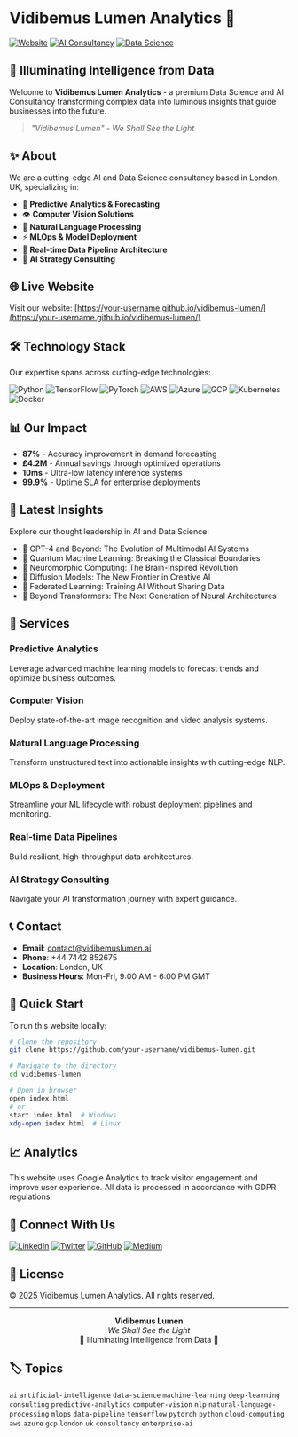 # Vidibemus Lumen Analytics 🌟

[![Website](https://img.shields.io/badge/Website-Live-00D4FF)](https://your-username.github.io/vidibemus-lumen/)
[![AI Consultancy](https://img.shields.io/badge/AI-Consultancy-7B3FF2)](https://your-username.github.io/vidibemus-lumen/)
[![Data Science](https://img.shields.io/badge/Data-Science-00D4FF)](https://your-username.github.io/vidibemus-lumen/)

## 🚀 Illuminating Intelligence from Data

Welcome to **Vidibemus Lumen Analytics** - a premium Data Science and AI Consultancy transforming complex data into luminous insights that guide businesses into the future.

> *"Vidibemus Lumen" - We Shall See the Light*

## ✨ About

We are a cutting-edge AI and Data Science consultancy based in London, UK, specializing in:

- 🔮 **Predictive Analytics & Forecasting**
- 👁️ **Computer Vision Solutions**
- 💬 **Natural Language Processing**
- ⚡ **MLOps & Model Deployment**
- 🔄 **Real-time Data Pipeline Architecture**
- 🎯 **AI Strategy Consulting**

## 🌐 Live Website

Visit our website: [https://your-username.github.io/vidibemus-lumen/](https://your-username.github.io/vidibemus-lumen/)

## 🛠️ Technology Stack

Our expertise spans across cutting-edge technologies:

![Python](https://img.shields.io/badge/Python-3776AB?style=flat&logo=python&logoColor=white)
![TensorFlow](https://img.shields.io/badge/TensorFlow-FF6F00?style=flat&logo=tensorflow&logoColor=white)
![PyTorch](https://img.shields.io/badge/PyTorch-EE4C2C?style=flat&logo=pytorch&logoColor=white)
![AWS](https://img.shields.io/badge/AWS-232F3E?style=flat&logo=amazon-aws&logoColor=white)
![Azure](https://img.shields.io/badge/Azure-0089D0?style=flat&logo=microsoft-azure&logoColor=white)
![GCP](https://img.shields.io/badge/GCP-4285F4?style=flat&logo=google-cloud&logoColor=white)
![Kubernetes](https://img.shields.io/badge/Kubernetes-326CE5?style=flat&logo=kubernetes&logoColor=white)
![Docker](https://img.shields.io/badge/Docker-2496ED?style=flat&logo=docker&logoColor=white)

## 📊 Our Impact

- **87%** - Accuracy improvement in demand forecasting
- **£4.2M** - Annual savings through optimized operations
- **10ms** - Ultra-low latency inference systems
- **99.9%** - Uptime SLA for enterprise deployments

## 📝 Latest Insights

Explore our thought leadership in AI and Data Science:

- 📖 GPT-4 and Beyond: The Evolution of Multimodal AI Systems
- 🔬 Quantum Machine Learning: Breaking the Classical Boundaries
- 🧠 Neuromorphic Computing: The Brain-Inspired Revolution
- 🎨 Diffusion Models: The New Frontier in Creative AI
- 🔐 Federated Learning: Training AI Without Sharing Data
- 🚀 Beyond Transformers: The Next Generation of Neural Architectures

## 💼 Services

### Predictive Analytics
Leverage advanced machine learning models to forecast trends and optimize business outcomes.

### Computer Vision
Deploy state-of-the-art image recognition and video analysis systems.

### Natural Language Processing
Transform unstructured text into actionable insights with cutting-edge NLP.

### MLOps & Deployment
Streamline your ML lifecycle with robust deployment pipelines and monitoring.

### Real-time Data Pipelines
Build resilient, high-throughput data architectures.

### AI Strategy Consulting
Navigate your AI transformation journey with expert guidance.

## 📞 Contact

- **Email**: contact@vidibemuslumen.ai
- **Phone**: +44 7442 852675
- **Location**: London, UK
- **Business Hours**: Mon-Fri, 9:00 AM - 6:00 PM GMT

## 🚀 Quick Start

To run this website locally:

```bash
# Clone the repository
git clone https://github.com/your-username/vidibemus-lumen.git

# Navigate to the directory
cd vidibemus-lumen

# Open in browser
open index.html
# or
start index.html  # Windows
xdg-open index.html  # Linux
```

## 📈 Analytics

This website uses Google Analytics to track visitor engagement and improve user experience. All data is processed in accordance with GDPR regulations.

## 🤝 Connect With Us

[![LinkedIn](https://img.shields.io/badge/LinkedIn-0077B5?style=flat&logo=linkedin&logoColor=white)](https://linkedin.com)
[![Twitter](https://img.shields.io/badge/Twitter-1DA1F2?style=flat&logo=twitter&logoColor=white)](https://twitter.com)
[![GitHub](https://img.shields.io/badge/GitHub-181717?style=flat&logo=github&logoColor=white)](https://github.com)
[![Medium](https://img.shields.io/badge/Medium-000000?style=flat&logo=medium&logoColor=white)](https://medium.com)

## 📜 License

© 2025 Vidibemus Lumen Analytics. All rights reserved.

---

<p align="center">
  <strong>Vidibemus Lumen</strong><br>
  <em>We Shall See the Light</em><br>
  🌟 Illuminating Intelligence from Data 🌟
</p>

## 🏷️ Topics

`ai` `artificial-intelligence` `data-science` `machine-learning` `deep-learning` `consulting` `predictive-analytics` `computer-vision` `nlp` `natural-language-processing` `mlops` `data-pipeline` `tensorflow` `pytorch` `python` `cloud-computing` `aws` `azure` `gcp` `london` `uk` `consultancy` `enterprise-ai`